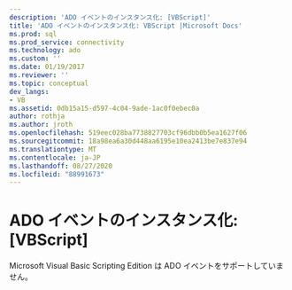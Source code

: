 ```yaml
---
description: 'ADO イベントのインスタンス化: [VBScript]'
title: 'ADO イベントのインスタンス化: VBScript |Microsoft Docs'
ms.prod: sql
ms.prod_service: connectivity
ms.technology: ado
ms.custom: ''
ms.date: 01/19/2017
ms.reviewer: ''
ms.topic: conceptual
dev_langs:
- VB
ms.assetid: 0db15a15-d597-4c04-9ade-1ac0f0ebec0a
author: rothja
ms.author: jroth
ms.openlocfilehash: 519eec028ba7738827703cf96dbb0b5ea1627f06
ms.sourcegitcommit: 18a98ea6a30d448aa6195e10ea2413be7e837e94
ms.translationtype: MT
ms.contentlocale: ja-JP
ms.lasthandoff: 08/27/2020
ms.locfileid: "88991673"
---
```

# <a name="ado-event-instantiation-vbscript"></a>ADO イベントのインスタンス化: [VBScript]
Microsoft Visual Basic Scripting Edition は ADO イベントをサポートしていません。
